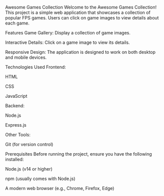 Awesome Games Collection
Welcome to the Awesome Games Collection! This project is a simple web application that showcases a collection of popular FPS games. Users can click on game images to view details about each game.

Features
Game Gallery: Display a collection of game images.

Interactive Details: Click on a game image to view its details.

Responsive Design: The application is designed to work on both desktop and mobile devices.

Technologies Used
Frontend:

HTML

CSS

JavaScript

Backend:

Node.js

Express.js

Other Tools:

Git (for version control)

Prerequisites
Before running the project, ensure you have the following installed:

Node.js (v14 or higher)

npm (usually comes with Node.js)

A modern web browser (e.g., Chrome, Firefox, Edge)
